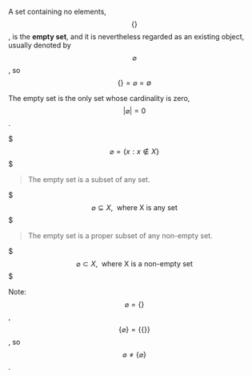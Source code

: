 A set containing no elements, $$\{\}$$, is the __empty set__, and it is nevertheless regarded as an existing object, usually denoted by $$\varnothing$$, so $$\{\}=\varnothing = \emptyset$$

The empty set is the only set whose cardinality is zero, $$|\varnothing|=0$$.

$$$
\varnothing = \{x:x\not\in X\}
$$$


> The empty set is a subset of any set.

$$$
\varnothing \subseteq X , \ \ \text{where X is any set}
$$$

> The empty set is a proper subset of any non-empty set.

$$$
\varnothing \subset X , \ \ \text{where X is a non-empty set}
$$$

Note: $$\varnothing=\{\}$$, $$\{\varnothing\}=\{\{\}\}$$, so $$\varnothing\neq \{\varnothing\} $$.

